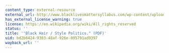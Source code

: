```yaml
---
content_type: external-resource
external_url: http://www.blacklivesmattersyllabus.com/wp-content/uploads/2012/09/kobena-mercer-blackhair.pdf
has_external_license_warning: true
license: https://en.wikipedia.org/wiki/All_rights_reserved
status: ''
title: '"Black Hair / Style Politics." (PDF)'
uid: bd2b6424-9303-48af-926e-095791ad9397
wayback_url: ''
---
```

